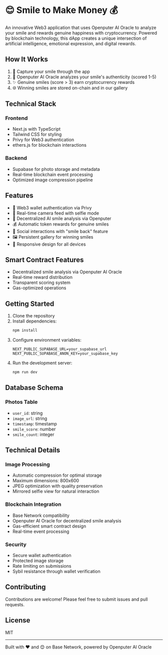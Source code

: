 # 😊 Smile to Make Money 💰

An innovative Web3 application that uses Openputer AI Oracle to analyze your smile and rewards genuine happiness with cryptocurrency. Powered by blockchain technology, this dApp creates a unique intersection of artificial intelligence, emotional expression, and digital rewards.

## How It Works

1. 📸 Capture your smile through the app
2. 🤖 Openputer AI Oracle analyzes your smile's authenticity (scored 1-5)
3. ✨ Genuine smiles (score > 3) earn cryptocurrency rewards
4. 🌐 Winning smiles are stored on-chain and in our gallery

## Technical Stack

### Frontend
- Next.js with TypeScript
- Tailwind CSS for styling
- Privy for Web3 authentication
- ethers.js for blockchain interactions

### Backend
- Supabase for photo storage and metadata
- Real-time blockchain event processing
- Optimized image compression pipeline

## Features

- 🔐 Web3 wallet authentication via Privy
- 📸 Real-time camera feed with selfie mode
- 🤖 Decentralized AI smile analysis via Openputer
- 💰 Automatic token rewards for genuine smiles
- 👥 Social interactions with "smile back" feature
- 🖼️ Persistent gallery for winning smiles
- 📱 Responsive design for all devices

## Smart Contract Features

- Decentralized smile analysis via Openputer AI Oracle
- Real-time reward distribution
- Transparent scoring system
- Gas-optimized operations

## Getting Started

1. Clone the repository
2. Install dependencies:
   ```bash
   npm install
   ```
3. Configure environment variables:
   ```env
   NEXT_PUBLIC_SUPABASE_URL=your_supabase_url
   NEXT_PUBLIC_SUPABASE_ANON_KEY=your_supabase_key
   ```
4. Run the development server:
   ```bash
   npm run dev
   ```

## Database Schema

### Photos Table
- `user_id`: string
- `image_url`: string
- `timestamp`: timestamp
- `smile_score`: number
- `smile_count`: integer

## Technical Details

### Image Processing
- Automatic compression for optimal storage
- Maximum dimensions: 800x600
- JPEG optimization with quality preservation
- Mirrored selfie view for natural interaction

### Blockchain Integration
- Base Network compatibility
- Openputer AI Oracle for decentralized smile analysis
- Gas-efficient smart contract design
- Real-time event processing

### Security
- Secure wallet authentication
- Protected image storage
- Rate limiting on submissions
- Sybil resistance through wallet verification

## Contributing

Contributions are welcome! Please feel free to submit issues and pull requests.

## License

MIT

---

Built with ❤️ and 😊 on Base Network, powered by Openputer AI Oracle
